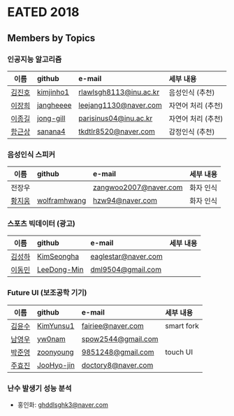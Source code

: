 # EATED 2018

## Members by Topics

### 인공지능 알고리즘
| 이름         | github | e-mail          | 세부 내용 |
| :-------------: | :------------- | :------------- | :----- |
| [김진호](https://github.com/kimjinho1)  | [kimjinho1](https://github.com/kimjinho1) | rlawlsgh8113@inu.ac.kr |  음성인식 (추천) |
| [이장희](https://github.com/jangheeee)  | [jangheeee](https://github.com/jangheeee)     | leejang1130@naver.com    | 자연어 처리 (추천)    | 
| [이종길](https://github.com/jong-gill) | [jong-gill](https://github.com/jong-gill)   |  parisinus04@inu.ac.kr     | 자연어 처리 (추천)  |
| [함근상](https://github.com/sanana4) | [sanana4](https://github.com/sanana4) |  tkdtlr8520@naver.com | 감정인식 (추천)| 



### 음성인식 스피커
| 이름         | github | e-mail          | 세부 내용 |
| :-------------: | :------------- | :------------- | :----- |
| 전장우 | | zangwoo2007@naver.com | 화자 인식 | 
| [황지웅](https://github.com/wolframhwang) | [wolframhwang](https://github.com/wolframhwang) | hzw94@naver.com | 화자 인식 |


### 스포츠 빅데이터 (광고)
| 이름         | github | e-mail          | 세부 내용 |
| :-------------: | :------------- | :------------- | :----- |
| [김성하](https://github.com/KimSeongha)|  [KimSeongha](https://github.com/KimSeongha)  | eaglestar@naver.com | | 
| [이동민](https://github.com/LeeDong-Min) |[LeeDong-Min](https://github.com/LeeDong-Min) | dml9504@gmail.com | |


### Future UI (보조공학 기기)
| 이름         | github | e-mail          | 세부 내용 |
| :-------------: | :------------- | :------------- | :----- |
| [김윤수](https://github.com/KimYunsu1) | [KimYunsu1](https://github.com/KimYunsu1) | fairiee@naver.com | smart fork | 
| [남영우](https://github.com/yw0nam) |  [yw0nam](https://github.com/yw0nam) | spow2544@gmail.com | | 
| [박준영](https://github.com/zoonyoung) | [zoonyoung](https://github.com/zoonyoung) | 9851248@gmail.com | touch UI |
| [주효진](https://github.com/JooHyo-jin) |[JooHyo-jin](https://github.com/JooHyo-jin) | doctory8@naver.com | |
 
 
### 난수 발생기 성능 분석
 * 홍인화: ghddlsghk3@naver.com
